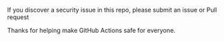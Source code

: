 If you discover a security issue in this repo, please submit an issue or Pull request

Thanks for helping make GitHub Actions safe for everyone.
